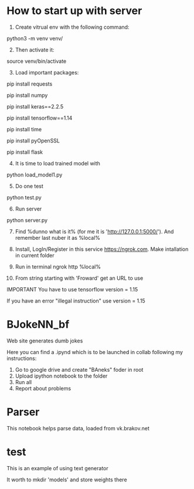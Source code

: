 # How to start up with server

1. Create vitrual env with the following command:

python3 -m venv venv/

2. Then activate it:

source venv/bin/activate

3. Load important packages:

pip install requests 

pip install numpy

pip install keras==2.2.5 

pip install tensorflow==1.14 

pip install time

pip install pyOpenSSL

pip install flask

4. It is time to load trained model with

python load_model1.py

5. Do one test

python test.py

6. Run server

python server.py

7. Find %dunno what is it% (for me it is 'http://127.0.0.1:5000/'). And remember last nuber it as %local%

8. Install, LogIn/Register in this service https://ngrok.com. Make intallation in current folder 

9. Run in terminal 
ngrok http %local%

10. From string starting with 'Froward' get an URL to use

IMPORTANT You have to use tensorflow version = 1.15 

If you have an error "illegal instruction" use version = 1.15


# BJokeNN_bf
Web site generates dumb jokes

Here you can find a .ipynd which is to be launched in collab following my instructions:

1. Go to google drive and create "BAneks" foder in root
2. Upload ipython notebook to the folder
3. Run all
4. Report about problems

# Parser
This notebook helps parse data, loaded from vk.brakov.net

# test
This is an example of using text generator

It worth to mkdir 'models' and store weights there

